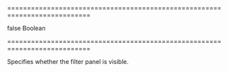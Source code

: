 ===========================================================================
<!--default-->false<!--/default-->
<!--type-->Boolean<!--/type-->
===========================================================================

<!--shortDescription-->
Specifies whether the filter panel is visible.
<!--/shortDescription-->

<!--fullDescription-->

<!--/fullDescription-->
